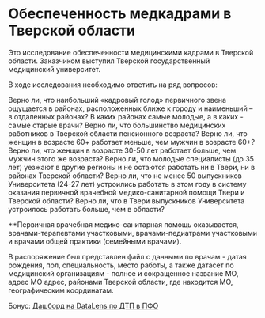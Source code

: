 # Обеспеченность медкадрами в Тверской области

Это исследование обеспеченности медицинскими кадрами в Тверской области. Заказчиком выступил Тверской государственный медицинский университет.

В ходе исследования необходимо ответить на ряд вопросов:

Верно ли, что наибольший «кадровый голод» первичного звена ощущается в районах, расположенных ближе к городу и наименьший – в отдаленных районах?
В каких районах самые молодые, а в каких - самые старые врачи?
Верно ли, что большинство медицинских работников в Тверской области пенсионного возраста?
Верно ли, что женщин в возрасте 60+ работает меньше, чем мужчин в возрасте 60+?
Верно ли, что женщин в возрасте 30-50 лет работает больше, чем мужчин этого же возраста?
Верно ли, что молодые специалисты (до 35 лет) уезжают в другие регионы и не остаются работать ни в Твери, ни в районах Тверской области?
Верно ли, что не менее 50 выпускников Университета (24-27 лет) устроились работать в этом году в систему оказания первичной врачебной медико-санитарной помощи Твери и Тверской области?
Верно ли, что в Твери выпускников Университета устроилось работать больше, чем в области?

**Первичная врачебная медико-санитарная помощь оказывается, врачами-терапевтами участковыми, врачами-педиатрами участковыми и врачами общей практики (семейными врачами).

В распоряжение был представлен файл с данными по врачам - датая рождения, пол, специальность, место работы, а также датасет по медицинский организациям - полное и сокращенное название МО, адрес МО адрес, районами Тверской области, где находится МО, географическим координатам.

Бонус:
[Дашборд на DataLens по ДТП в ПФО](https://datalens.yandex.cloud/4raieoitm47wq)
